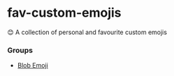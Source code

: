 # fav-custom-emojis
😊 A collection of personal and favourite custom emojis

### Groups
- [Blob Emoji](https://blobs.gg/)
